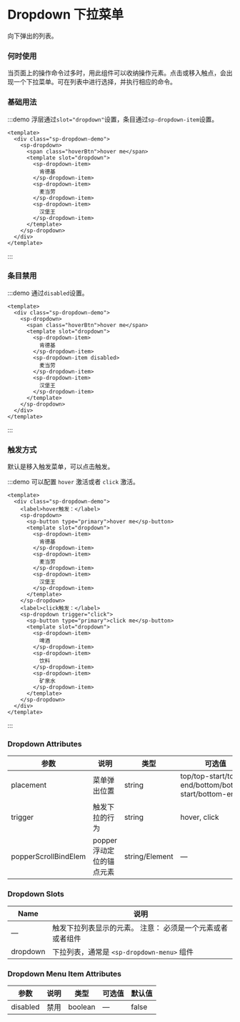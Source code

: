 # Dropdown 下拉菜单
向下弹出的列表。

### 何时使用
当页面上的操作命令过多时，用此组件可以收纳操作元素。点击或移入触点，会出现一个下拉菜单。可在列表中进行选择，并执行相应的命令。


### 基础用法
:::demo 浮层通过`slot="dropdown"`设置，条目通过`sp-dropdown-item`设置。
```vue
<template>
  <div class="sp-dropdown-demo">
    <sp-dropdown>
      <span class="hoverBtn">hover me</span>
      <template slot="dropdown">
        <sp-dropdown-item>
          肯德基
        </sp-dropdown-item>
        <sp-dropdown-item>
          麦当劳
        </sp-dropdown-item>
        <sp-dropdown-item>
          汉堡王
        </sp-dropdown-item>
      </template>
    </sp-dropdown>
  </div>
</template>
```
:::

### 条目禁用
:::demo 通过`disabled`设置。
```vue
<template>
  <div class="sp-dropdown-demo">
    <sp-dropdown>
      <span class="hoverBtn">hover me</span>
      <template slot="dropdown">
        <sp-dropdown-item>
          肯德基
        </sp-dropdown-item>
        <sp-dropdown-item disabled>
          麦当劳
        </sp-dropdown-item>
        <sp-dropdown-item>
          汉堡王
        </sp-dropdown-item>
      </template>
    </sp-dropdown>
  </div>
</template>
```
:::

### 触发方式
默认是移入触发菜单，可以点击触发。

:::demo 可以配置 `hover` 激活或者 `click` 激活。
```vue
<template>
  <div class="sp-dropdown-demo">
    <label>hover触发：</label>
    <sp-dropdown>
      <sp-button type="primary">hover me</sp-button>
      <template slot="dropdown">
        <sp-dropdown-item>
          肯德基
        </sp-dropdown-item>
        <sp-dropdown-item>
          麦当劳
        </sp-dropdown-item>
        <sp-dropdown-item>
          汉堡王
        </sp-dropdown-item>
      </template>
    </sp-dropdown>
    <label>click触发：</label>
    <sp-dropdown trigger="click">
      <sp-button type="primary">click me</sp-button>
      <template slot="dropdown">
        <sp-dropdown-item>
          啤酒
        </sp-dropdown-item>
        <sp-dropdown-item>
          饮料
        </sp-dropdown-item>
        <sp-dropdown-item>
          矿泉水
        </sp-dropdown-item>
      </template>
    </sp-dropdown>
  </div>
</template>
```
:::

### Dropdown Attributes
| 参数          | 说明            | 类型            | 可选值                 | 默认值   |
|-------------  |---------------- |---------------- |---------------------- |-------- |
| placement    | 菜单弹出位置     | string | top/top-start/top-end/bottom/bottom-start/bottom-end  | bottom-end |
| trigger      | 触发下拉的行为   | string | hover, click  | hover |
| popperScrollBindElem | popper浮动定位的锚点元素 | string/Element | — | - |

### Dropdown Slots

| Name | 说明 |
|------|--------|
| — | 触发下拉列表显示的元素。 注意： 必须是一个元素或者或者组件  |
| dropdown | 下拉列表，通常是 `<sp-dropdown-menu>` 组件     |

### Dropdown Menu Item Attributes
| 参数          | 说明            | 类型            | 可选值                 | 默认值   |
|-------------  |---------------- |---------------- |---------------------- |-------- |
| disabled      | 禁用     | boolean          | — | false |


<style>
.sp-dropdown-demo {
  .sp-button {
    margin-right: 30px;
  }
  .hoverBtn {
    color: #409eff;
  }
}
</style>